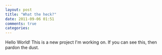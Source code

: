 ```yaml
---
layout: post
title: "What the heck?"
date: 2011-09-06 01:51
comments: true
categories: 
---
```


Hello World! This is a new project I'm working on. If you can see this, then pardon the dust.